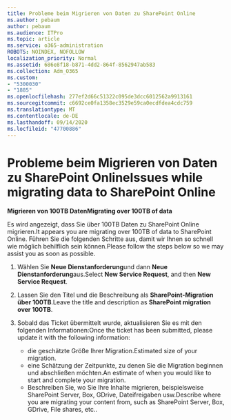 ```yaml
---
title: Probleme beim Migrieren von Daten zu SharePoint Online
ms.author: pebaum
author: pebaum
ms.audience: ITPro
ms.topic: article
ms.service: o365-administration
ROBOTS: NOINDEX, NOFOLLOW
localization_priority: Normal
ms.assetid: 686e8f18-b871-4dd2-864f-8562947ab583
ms.collection: Adm_O365
ms.custom:
- "5300030"
- "1885"
ms.openlocfilehash: 277ef2d66c51322c095de3dcc6012562a9913161
ms.sourcegitcommit: c6692ce0fa1358ec3529e59ca0ecdfdea4cdc759
ms.translationtype: MT
ms.contentlocale: de-DE
ms.lasthandoff: 09/14/2020
ms.locfileid: "47700886"
---
```

# <a name="issues-while-migrating-data-to-sharepoint-online"></a><span data-ttu-id="5652b-102">Probleme beim Migrieren von Daten zu SharePoint Online</span><span class="sxs-lookup"><span data-stu-id="5652b-102">Issues while migrating data to SharePoint Online</span></span>

<span data-ttu-id="5652b-103">**Migrieren von 100TB Daten**</span><span class="sxs-lookup"><span data-stu-id="5652b-103">**Migrating over 100TB of data**</span></span>

<span data-ttu-id="5652b-104">Es wird angezeigt, dass Sie über 100TB Daten zu SharePoint Online migrieren.</span><span class="sxs-lookup"><span data-stu-id="5652b-104">It appears you are migrating over 100TB of data to SharePoint Online.</span></span> <span data-ttu-id="5652b-105">Führen Sie die folgenden Schritte aus, damit wir Ihnen so schnell wie möglich behilflich sein können.</span><span class="sxs-lookup"><span data-stu-id="5652b-105">Please follow the steps below so we may assist you as soon as possible.</span></span> 

1. <span data-ttu-id="5652b-106">Wählen Sie **Neue Dienstanforderung**und dann **Neue Dienstanforderung**aus.</span><span class="sxs-lookup"><span data-stu-id="5652b-106">Select **New Service Request**, and then **New Service Request**.</span></span> 
2. <span data-ttu-id="5652b-107">Lassen Sie den Titel und die Beschreibung als **SharePoint-Migration über 100TB**.</span><span class="sxs-lookup"><span data-stu-id="5652b-107">Leave the title and description as **SharePoint migration over 100TB**.</span></span>
3. <span data-ttu-id="5652b-108">Sobald das Ticket übermittelt wurde, aktualisieren Sie es mit den folgenden Informationen:</span><span class="sxs-lookup"><span data-stu-id="5652b-108">Once the ticket has been submitted, please update it with the following information:</span></span> 

    - <span data-ttu-id="5652b-109">die geschätzte Größe Ihrer Migration.</span><span class="sxs-lookup"><span data-stu-id="5652b-109">Estimated size of your migration.</span></span>
    - <span data-ttu-id="5652b-110">eine Schätzung der Zeitpunkte, zu denen Sie die Migration beginnen und abschließen möchten.</span><span class="sxs-lookup"><span data-stu-id="5652b-110">An estimate of when you would like to start and complete your migration.</span></span>
    - <span data-ttu-id="5652b-111">Beschreiben Sie, wo Sie Ihre Inhalte migrieren, beispielsweise SharePoint Server, Box, GDrive, Dateifreigaben usw.</span><span class="sxs-lookup"><span data-stu-id="5652b-111">Describe where you are migrating your content from, such as SharePoint Server, Box, GDrive, File shares, etc..</span></span>
